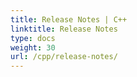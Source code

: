 ```yaml
---
title: Release Notes | C++
linktitle: Release Notes
type: docs
weight: 30
url: /cpp/release-notes/
---
```

